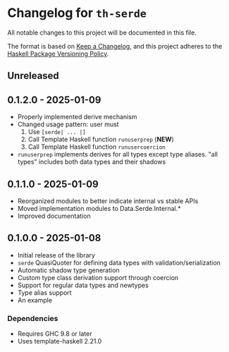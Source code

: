 # Changelog for `th-serde`

All notable changes to this project will be documented in this file.

The format is based on [Keep a Changelog](https://keepachangelog.com/en/1.0.0/),
and this project adheres to the
[Haskell Package Versioning Policy](https://pvp.haskell.org/).

## Unreleased

## 0.1.2.0 - 2025-01-09

- Properly implemented derive mechanism
- Changed usage pattern: user must
  1. Use `[serde| ... |]`
  2. Call Template Haskell function `runuserprep` (__NEW__)
  3. Call Template Haskell function `runusercoercion`
- `runuserprep` implements derives for all types except type aliases.
  "all types" includes both data types and their shadows

## 0.1.1.0 - 2025-01-09

- Reorganized modules to better indicate internal vs stable APIs
- Moved implementation modules to Data.Serde.Internal.\*
- Improved documentation

## 0.1.0.0 - 2025-01-08

- Initial release of the library
- `serde` QuasiQuoter for defining data types with validation/serialization
- Automatic shadow type generation
- Custom type class derivation support through coercion
- Support for regular data types and newtypes
- Type alias support
- An example

### Dependencies
- Requires GHC 9.8 or later
- Uses template-haskell 2.21.0
